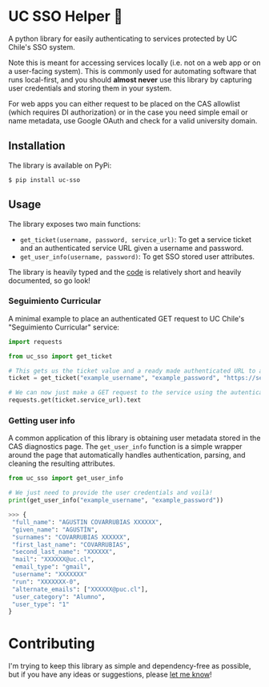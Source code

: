 # UC SSO Helper 🔐

A python library for easily authenticating to services protected by UC Chile's SSO system.

Note this is meant for accessing services locally (i.e. not on a web app or on a user-facing system). This is commonly used for automating software that runs local-first, and you should **almost never** use this library by capturing user credentials and storing them in your system.

For web apps you can either request to be placed on the CAS allowlist (which requires DI authorization) or in the case you need simple email or name metadata, use Google OAuth and check for a valid university domain.


## Installation

The library is available on PyPi:

```shell
$ pip install uc-sso
```

## Usage

The library exposes two main functions:

- `get_ticket(username, password, service_url)`: To get a service ticket and an authenticated service URL given a username and password.
- `get_user_info(username, password)`: To get SSO stored user attributes.

The library is heavily typed and the [code](https://github.com/agucova/sso-uc/blob/main/uc_sso_helper/main.py) is relatively short and heavily documented, so go look!

### Seguimiento Curricular

A minimal example to place an authenticated GET request to UC Chile's "Seguimiento Curricular" service:


```python
import requests

from uc_sso import get_ticket

# This gets us the ticket value and a ready made authenticated URL to access the service.
ticket = get_ticket("example_username", "example_password", "https://seguimientocurricular.uc.cl/")

# We can now just make a GET request to the service using the autenticated URL.
requests.get(ticket.service_url).text
```

### Getting user info
A common application of this library is obtaining user metadata stored in the CAS diagnostics page. The `get_user_info` function is a simple wrapper around the page that automatically handles authentication, parsing, and cleaning the resulting attributes.

```python
from uc_sso import get_user_info

# We just need to provide the user credentials and voilà!
print(get_user_info("example_username", "example_password"))

>>> {
 "full_name": "AGUSTIN COVARRUBIAS XXXXXX",
 "given_name": "AGUSTÍN",
 "surnames": "COVARRUBIAS XXXXXX",
 "first_last_name": "COVARRUBIAS",
 "second_last_name": "XXXXXX",
 "mail": "XXXXXX@uc.cl",
 "email_type": "gmail",
 "username": "XXXXXXX"
 "run": "XXXXXXX-0",
 "alternate_emails": ["XXXXXX@puc.cl"],
 "user_category": "Alumno",
 "user_type": "1"
}
```

# Contributing

I'm trying to keep this library as simple and dependency-free as possible, but if you have any ideas or suggestions, please [let me know](https://agucova.dev)!